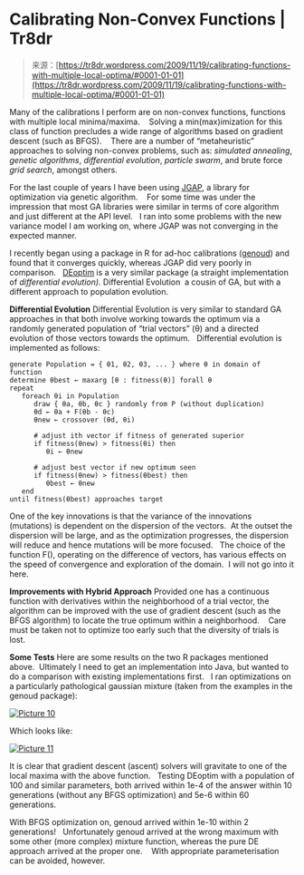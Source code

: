 <!--yml
category: 未分类
date: 2024-05-18 15:37:19
-->

# Calibrating Non-Convex Functions | Tr8dr

> 来源：[https://tr8dr.wordpress.com/2009/11/19/calibrating-functions-with-multiple-local-optima/#0001-01-01](https://tr8dr.wordpress.com/2009/11/19/calibrating-functions-with-multiple-local-optima/#0001-01-01)

Many of the calibrations I perform are on non-convex functions, functions with multiple local minima/maxima.    Solving a min(max)imization for this class of function precludes a wide range of algorithms based on gradient descent (such as BFGS).    There are a number of “metaheuristic” approaches to solving non-convex problems, such as: *simulated annealing*, *genetic algorithms*, *differential evolution*, *particle swarm*, and brute force *grid search*, amongst others.

For the last couple of years I have been using [JGAP](http://jgap.sourceforge.net/), a library for optimization via genetic algorithm.    For some time was under the impression that most GA libraries were similar in terms of core algorithm and just different at the API level.   I ran into some problems with the new variance model I am working on, where JGAP was not converging in the expected manner.

I recently began using a package in R for ad-hoc calibrations ([genoud](http://sekhon.berkeley.edu/rgenoud/)) and found that it converges quickly, whereas JGAP did very poorly in comparison.   [DEoptim](http://cran.r-project.org/web/packages/DEoptim/DEoptim.pdf) is a very similar package (a straight implementation of *differential evolution).* Differential Evolution  a cousin of GA, but with a different approach to population evolution.

**Differential Evolution**
Differential Evolution is very similar to standard GA approaches in that both involve working towards the optimum via a randomly generated population of “trial vectors” (θ) and a directed evolution of those vectors towards the optimum.   Differential evolution is implemented as follows:

```
generate Population = { θ1, θ2, θ3, ... } where θ in domain of function
determine θbest ← maxarg [θ : fitness(θ)] forall θ
repeat
   foreach θi in Population
      draw { θa, θb, θc } randomly from P (without duplication)
      θd ← θa + F(θb - θc)
      θnew ← crossover (θd, θi) 

      # adjust ith vector if fitness of generated superior
      if fitness(θnew) > fitness(θi) then
         θi ← θnew

      # adjust best vector if new optimum seen
      if fitness(θnew) > fitness(θbest) then
         θbest ← θnew
   end
until fitness(θbest) approaches target
```

One of the key innovations is that the variance of the innovations (mutations) is dependent on the dispersion of the vectors.  At the outset the dispersion will be large, and as the optimization progresses, the dispersion will reduce and hence mutations will be more focused.   The choice of the function F(), operating on the difference of vectors, has various effects on the speed of convergence and exploration of the domain.  I will not go into it here.

**Improvements with Hybrid Approach**
Provided one has a continuous function with derivatives within the neighborhood of a trial vector, the algorithm can be improved with the use of gradient descent (such as the BFGS algorithm) to locate the true optimum within a neighborhood.    Care must be taken not to optimize too early such that the diversity of trials is lost.

**Some Tests**
Here are some results on the two R packages mentioned above.  Ultimately I need to get an implementation into Java, but wanted to do a comparison with existing implementations first.   I ran optimizations on a particularly pathological gaussian mixture (taken from the examples in the genoud package):

[![](img/9a28649d8472eca3bf328fbd13bb8f4d.png "Picture 10")](https://tr8dr.wordpress.com/wp-content/uploads/2009/11/picture-102.png)

Which looks like:

[![](img/2ddc8e3ce35114d663ef237c0d4e5c4d.png "Picture 11")](https://tr8dr.wordpress.com/wp-content/uploads/2009/11/picture-112.png)

It is clear that gradient descent (ascent) solvers will gravitate to one of the local maxima with the above function.   Testing DEoptim with a population of 100 and similar parameters, both arrived within 1e-4 of the answer within 10 generations (without any BFGS optimization) and 5e-6 within 60 generations.

With BFGS optimization on, genoud arrived within 1e-10 within 2 generations!   Unfortunately genoud arrived at the wrong maximum with some other (more complex) mixture function, whereas the pure DE approach arrived at the proper one.    With appropriate parameterisation can be avoided, however.